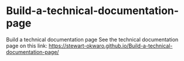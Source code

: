 # Build-a-technical-documentation-page
Build a technical documentation page
See the technical documentation page on this link: https://stewart-okwaro.github.io/Build-a-technical-documentation-page/
